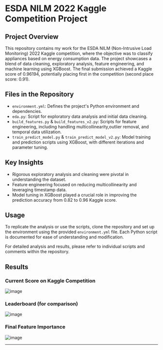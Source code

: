 # ESDA NILM 2022 Kaggle Competition Project

## Project Overview
This repository contains my work for the ESDA NILM (Non-Intrusive Load Monitoring) 2022 Kaggle competition, where the objective was to classify appliances based on energy consumption data. The project showcases a blend of data cleaning, exploratory analysis, feature engineering, and machine learning using XGBoost. The final submission achieved a Kaggle score of 0.96194, potentially placing first in the competition (second place score: 0.91).

## Files in the Repository
- `environment.yml`: Defines the project's Python environment and dependencies.
- `eda.py`: Script for exploratory data analysis and initial data cleaning.
- `build_features.py` & `build_features_v2.py`: Scripts for feature engineering, including handling multicollinearity,outlier removal, and temporal data utilization.
- `train_predict_model.py` & `train_predict_model_v2.py`: Model training and prediction scripts using XGBoost, with different iterations and parameter tuning.

## Key Insights
- Rigorous exploratory analysis and cleaning were pivotal in understanding the dataset.
- Feature engineering focused on reducing multicollinearity and leveraging timestamp data.
- Model tuning in XGBoost played a crucial role in improving the prediction accuracy from 0.82 to 0.96 Kaggle score.

## Usage
To replicate the analysis or use the scripts, clone the repository and set up the environment using the provided `environment.yml` file. Each Python script is documented for ease of understanding and modification.

For detailed analysis and results, please refer to individual scripts and comments within the repository.

## Results

### Current Score on Kaggle Competition 
![image](https://github.com/magellanic-clouds17/esda_nilm_2022/assets/72970703/c399200e-3f73-4934-a4a3-bc42136fbf92)

### Leaderboard (for comparison)
![image](https://github.com/magellanic-clouds17/esda_nilm_2022/assets/72970703/01fb6ae9-e948-49e1-bf89-5ae9f943979d)

### Final Feature Importance
![image](https://github.com/magellanic-clouds17/esda_nilm_2022/assets/72970703/71a222d5-903a-4593-b8a2-511d4302030d)

---
